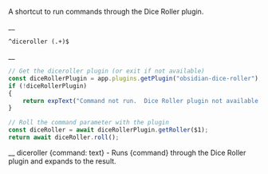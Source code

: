 A shortcut to run commands through the Dice Roller plugin.

__
```
^diceroller (.+)$
```
__
```js
// Get the diceroller plugin (or exit if not available)
const diceRollerPlugin = app.plugins.getPlugin("obsidian-dice-roller");
if (!diceRollerPlugin)
{
	return expText("Command not run.  Dice Roller plugin not available.");
}

// Roll the command parameter with the plugin
const diceRoller = await diceRollerPlugin.getRoller($1);
return await diceRoller.roll();
```
__
diceroller {command: text} - Runs {command} through the Dice Roller plugin and expands to the result.
